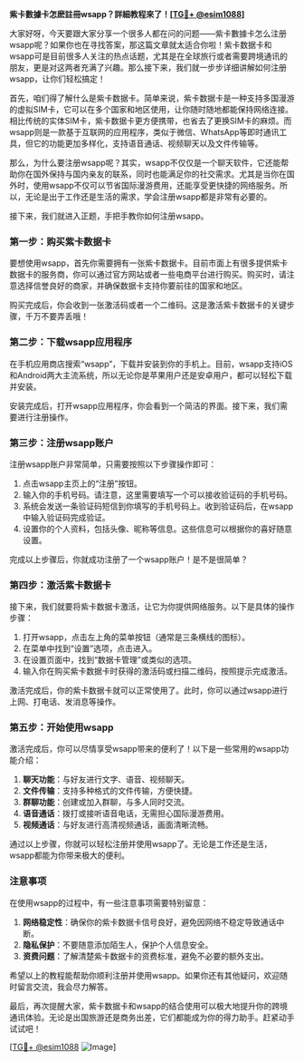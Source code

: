 **紫卡數據卡怎麽註冊wsapp？詳細教程來了！[[TG💪+ @esim1088](https://t.me/s/esim1088)]**

大家好呀，今天要跟大家分享一个很多人都在问的问题——紫卡數據卡怎么注册wsapp呢？如果你也在寻找答案，那这篇文章就太适合你啦！紫卡数据卡和wsapp可是目前很多人关注的热点话题，尤其是在全球旅行或者需要跨境通讯的朋友，更是对这两者充满了兴趣。那么接下来，我们就一步步详细讲解如何注册wsapp，让你们轻松搞定！

首先，咱们得了解什么是紫卡数据卡。简单来说，紫卡数据卡是一种支持多国漫游的虚拟SIM卡，它可以在多个国家和地区使用，让你随时随地都能保持网络连接。相比传统的实体SIM卡，紫卡数据卡更方便携带，也省去了更换SIM卡的麻烦。而wsapp则是一款基于互联网的应用程序，类似于微信、WhatsApp等即时通讯工具，但它的功能更加多样化，支持语音通话、视频聊天以及文件传输等。

那么，为什么要注册wsapp呢？其实，wsapp不仅仅是一个聊天软件，它还能帮助你在国外保持与国内亲友的联系，同时也能满足你的社交需求。尤其是当你在国外时，使用wsapp不仅可以节省国际漫游费用，还能享受更快捷的网络服务。所以，无论是出于工作还是生活的需求，学会注册wsapp都是非常有必要的。

接下来，我们就进入正题，手把手教你如何注册wsapp。

### 第一步：购买紫卡数据卡

要想使用wsapp，首先你需要拥有一张紫卡数据卡。目前市面上有很多提供紫卡数据卡的服务商，你可以通过官方网站或者一些电商平台进行购买。购买时，请注意选择信誉良好的商家，并确保数据卡支持你要前往的国家和地区。

购买完成后，你会收到一张激活码或者一个二维码。这是激活紫卡数据卡的关键步骤，千万不要弄丢哦！

### 第二步：下载wsapp应用程序

在手机应用商店搜索“wsapp”，下载并安装到你的手机上。目前，wsapp支持iOS和Android两大主流系统，所以无论你是苹果用户还是安卓用户，都可以轻松下载并安装。

安装完成后，打开wsapp应用程序，你会看到一个简洁的界面。接下来，我们需要进行注册操作。

### 第三步：注册wsapp账户

注册wsapp账户非常简单，只需要按照以下步骤操作即可：

1. 点击wsapp主页上的“注册”按钮。
2. 输入你的手机号码。请注意，这里需要填写一个可以接收验证码的手机号码。
3. 系统会发送一条验证码短信到你填写的手机号码上。收到验证码后，在wsapp中输入验证码完成验证。
4. 设置你的个人资料，包括头像、昵称等信息。这些信息可以根据你的喜好随意设置。

完成以上步骤后，你就成功注册了一个wsapp账户！是不是很简单？

### 第四步：激活紫卡数据卡

接下来，我们就要将紫卡数据卡激活，让它为你提供网络服务。以下是具体的操作步骤：

1. 打开wsapp，点击左上角的菜单按钮（通常是三条横线的图标）。
2. 在菜单中找到“设置”选项，点击进入。
3. 在设置页面中，找到“数据卡管理”或类似的选项。
4. 输入你在购买紫卡数据卡时获得的激活码或扫描二维码，按照提示完成激活。

激活完成后，你的紫卡数据卡就可以正常使用了。此时，你可以通过wsapp进行上网、打电话、发消息等操作。

### 第五步：开始使用wsapp

激活完成后，你可以尽情享受wsapp带来的便利了！以下是一些常用的wsapp功能介绍：

1. **聊天功能**：与好友进行文字、语音、视频聊天。
2. **文件传输**：支持多种格式的文件传输，方便快捷。
3. **群聊功能**：创建或加入群聊，与多人同时交流。
4. **语音通话**：拨打或接听语音电话，无需担心国际漫游费用。
5. **视频通话**：与好友进行高清视频通话，画面清晰流畅。

通过以上步骤，你就可以轻松注册并使用wsapp了。无论是工作还是生活，wsapp都能为你带来极大的便利。

### 注意事项

在使用wsapp的过程中，有一些注意事项需要特别留意：

1. **网络稳定性**：确保你的紫卡数据卡信号良好，避免因网络不稳定导致通话中断。
2. **隐私保护**：不要随意添加陌生人，保护个人信息安全。
3. **资费问题**：了解清楚紫卡数据卡的资费标准，避免不必要的额外支出。

希望以上的教程能帮助你顺利注册并使用wsapp。如果你还有其他疑问，欢迎随时留言交流，我会尽力解答。

最后，再次提醒大家，紫卡数据卡和wsapp的结合使用可以极大地提升你的跨境通讯体验。无论是出国旅游还是商务出差，它们都能成为你的得力助手。赶紧动手试试吧！

[[TG💪+ @esim1088](https://t.me/s/esim1088) ![Image](https://i.postimg.cc/4NQfJmqS/Snipaste-2025-05-13-00-14-12.png)]